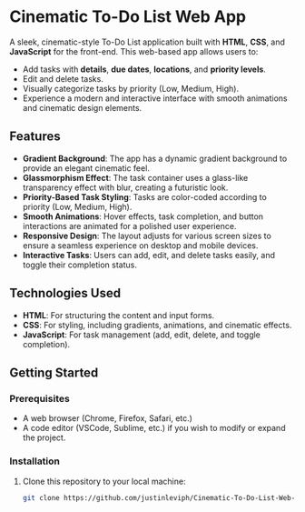 # Cinematic To-Do List Web App

A sleek, cinematic-style To-Do List application built with **HTML**, **CSS**, and **JavaScript** for the front-end. This web-based app allows users to:

- Add tasks with **details**, **due dates**, **locations**, and **priority levels**.
- Edit and delete tasks.
- Visually categorize tasks by priority (Low, Medium, High).
- Experience a modern and interactive interface with smooth animations and cinematic design elements.

## Features

- **Gradient Background**: The app has a dynamic gradient background to provide an elegant cinematic feel.
- **Glassmorphism Effect**: The task container uses a glass-like transparency effect with blur, creating a futuristic look.
- **Priority-Based Task Styling**: Tasks are color-coded according to priority (Low, Medium, High).
- **Smooth Animations**: Hover effects, task completion, and button interactions are animated for a polished user experience.
- **Responsive Design**: The layout adjusts for various screen sizes to ensure a seamless experience on desktop and mobile devices.
- **Interactive Tasks**: Users can add, edit, and delete tasks easily, and toggle their completion status.

## Technologies Used

- **HTML**: For structuring the content and input forms.
- **CSS**: For styling, including gradients, animations, and cinematic effects.
- **JavaScript**: For task management (add, edit, delete, and toggle completion).

## Getting Started

### Prerequisites

- A web browser (Chrome, Firefox, Safari, etc.)
- A code editor (VSCode, Sublime, etc.) if you wish to modify or expand the project.

### Installation

1. Clone this repository to your local machine:

   ```bash
   git clone https://github.com/justinleviph/Cinematic-To-Do-List-Web-App-Frontend

